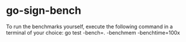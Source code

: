 # go-sign-bench

To run the benchmarks yourself, execute the following command in a terminal of your choice:
go test -bench=. -benchmem -benchtime=100x
